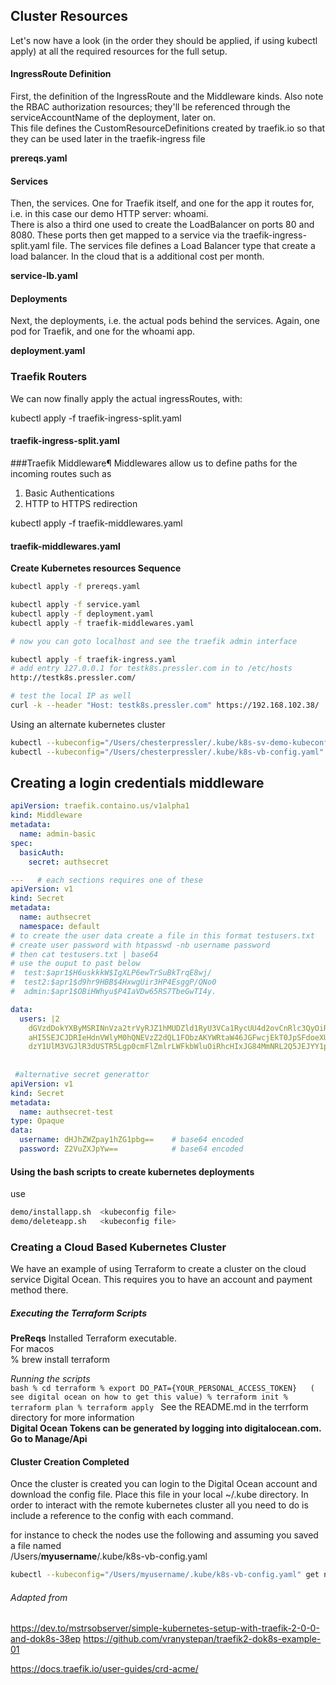 ## Cluster Resources
Let's now have a look (in the order they should be applied, if using kubectl apply) at all the required resources for the full setup.

#### IngressRoute Definition
First, the definition of the IngressRoute and the Middleware kinds. 
Also note the RBAC authorization resources; they'll be referenced through the serviceAccountName of the deployment, later on.   
This file defines the CustomResourceDefinitions created by traefik.io so that they can be used later in the traefik-ingress file

**prereqs.yaml**  

#### Services
Then, the services. One for Traefik itself, and one for the app it routes for, i.e. in this case our demo HTTP server: whoami.   
There is also a third one used to create the LoadBalancer on ports 80 and 8080. These ports then get mapped to a service
via the traefik-ingress-split.yaml file.
The services file defines a Load Balancer type that create a load balancer. In the cloud that is a
additional cost per month.

**service-lb.yaml**

#### Deployments
Next, the deployments, i.e. the actual pods behind the services. Again, one pod for Traefik, and one for the whoami app.  

**deployment.yaml**

### Traefik Routers
We can now finally apply the actual ingressRoutes, with:


kubectl apply -f traefik-ingress-split.yaml

#### traefik-ingress-split.yaml

###Traefik Middleware¶
Middlewares allow us to define paths for the incoming routes such as 

1) Basic Authentications
2) HTTP to HTTPS redirection

kubectl apply -f traefik-middlewares.yaml

#### traefik-middlewares.yaml

**Create Kubernetes resources Sequence**

```bash
kubectl apply -f prereqs.yaml

kubectl apply -f service.yaml
kubectl apply -f deployment.yaml
kubectl apply -f traefik-middlewares.yaml

# now you can goto localhost and see the traefik admin interface

kubectl apply -f traefik-ingress.yaml
# add entry 127.0.0.1 for testk8s.pressler.com in to /etc/hosts
http://testk8s.pressler.com/

# test the local IP as well
curl -k --header "Host: testk8s.pressler.com" https://192.168.102.38/
```

Using an alternate kubernetes cluster

```bash
kubectl --kubeconfig="/Users/chesterpressler/.kube/k8s-sv-demo-kubeconfig.yaml" get pods
kubectl --kubeconfig="/Users/chesterpressler/.kube/k8s-vb-config.yaml" get nodes
```

## Creating a login credentials middleware

```yaml
apiVersion: traefik.containo.us/v1alpha1
kind: Middleware
metadata:
  name: admin-basic
spec:
  basicAuth:
    secret: authsecret

---   # each sections requires one of these 
apiVersion: v1
kind: Secret
metadata:
  name: authsecret
  namespace: default
# to create the user data create a file in this format testusers.txt
# create user password with htpasswd -nb username password
# then cat testusers.txt | base64
# use the ouput to past below
#  test:$apr1$H6uskkkW$IgXLP6ewTrSuBkTrqE8wj/
#  test2:$apr1$d9hr9HBB$4HxwgUir3HP4EsggP/QNo0
#  admin:$apr1$OBiHWhyu$P4IaVDw65RS7TbeGwTI4y.

data:
  users: |2
    dGVzdDokYXByMSRINnVza2trVyRJZ1hMUDZld1RyU3VCa1RycUU4d2ovCnRlc3QyOiRhcHIxJGQ5
    aHI5SEJCJDRIeHdnVWlyM0hQNEVzZ2dQL1FObzAKYWRtaW46JGFwcjEkT0JpSFdoeXUkUDRJYVZE
    dzY1UlM3VGJlR3dUSTR5Lgp0cmFlZmlrLWFkbWluOiRhcHIxJG84MmNRL2Q5JEJYY1pBUWtCUlluMHNXT1o5OUprdjAK
 
 
 #alternative secret generattor
apiVersion: v1
kind: Secret
metadata:
  name: authsecret-test
type: Opaque
data:
  username: dHJhZWZpay1hZG1pbg==    # base64 encoded
  password: Z2VuZXJpYw==            # base64 encoded
 ```   

#### Using the bash scripts to create kubernetes deployments

use
```bash
demo/installapp.sh  <kubeconfig file>
demo/deleteapp.sh   <kubeconfig file>
```

### Creating a Cloud Based Kubernetes Cluster
We have an example of using Terraform to create a cluster on the cloud service Digital Ocean. 
This requires you to have an account and payment method there.
##### Executing the Terraform Scripts

**PreReqs**
Installed Terraform executable.   
For macos   
% brew install terraform

*Running the scripts*  
``bash
% cd terraform
% export DO_PAT={YOUR_PERSONAL_ACCESS_TOKEN}   ( see digital ocean on how to get this value)
% terraform init
% terraform plan
% terraform apply
``
See the README.md in the terrform directory for more information   
**Digital Ocean Tokens can be generated by logging into digitalocean.com. Go to Manage/Api**

#### Cluster Creation Completed
Once the cluster is created you can login to the Digital Ocean account and download the config file.
Place this file in your local ~/.kube directory. In order to interact with the remote kubernetes cluster 
all you need to do is include a reference to the config with each command.  

for instance to check the nodes use the following and assuming you saved a file named    
/Users/**myusername**/.kube/k8s-vb-config.yaml

```bash
kubectl --kubeconfig="/Users/myusername/.kube/k8s-vb-config.yaml" get nodes
```

###### Adapted from

https://dev.to/mstrsobserver/simple-kubernetes-setup-with-traefik-2-0-0-and-dok8s-38ep
https://github.com/vranystepan/traefik2-dok8s-example-01

https://docs.traefik.io/user-guides/crd-acme/